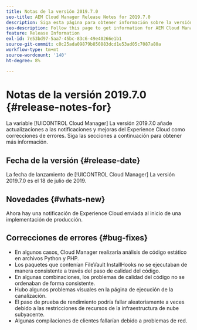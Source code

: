 ```yaml
---
title: Notas de la versión 2019.7.0
seo-title: AEM Cloud Manager Release Notes for 2019.7.0
description: Siga esta página para obtener información sobre la versión 2019.7.0 de Cloud Manager.
seo-description: Follow this page to get information for AEM Cloud Manager Release 2019.7.0.
feature: Release Information
exl-id: 7e53bd97-5aa7-45bc-83c6-49e40266e1b1
source-git-commit: c0c25ada09879b850883dcd1e53ad05c7087a80a
workflow-type: tm+mt
source-wordcount: '140'
ht-degree: 8%

---
```


# Notas de la versión 2019.7.0 {#release-notes-for}

La variable [!UICONTROL Cloud Manager] La versión 2019.7.0 añade actualizaciones a las notificaciones y mejoras del Experience Cloud como correcciones de errores. Siga las secciones a continuación para obtener más información.

## Fecha de la versión {#release-date}

La fecha de lanzamiento de [!UICONTROL Cloud Manager] La versión 2019.7.0 es el 18 de julio de 2019.

## Novedades {#whats-new}

Ahora hay una notificación de Experience Cloud enviada al inicio de una implementación de producción.

## Correcciones de errores {#bug-fixes}

* En algunos casos, Cloud Manager realizaría análisis de código estático en archivos Python y PHP.
* Los paquetes que contenían FileVault InstallHooks no se ejecutaban de manera consistente a través del paso de calidad del código.
* En algunas combinaciones, los problemas de calidad del código no se ordenaban de forma consistente.
* Hubo algunos problemas visuales en la página de ejecución de la canalización.
* El paso de prueba de rendimiento podría fallar aleatoriamente a veces debido a las restricciones de recursos de la infraestructura de nube subyacente.
* Algunas compilaciones de clientes fallarían debido a problemas de red.
